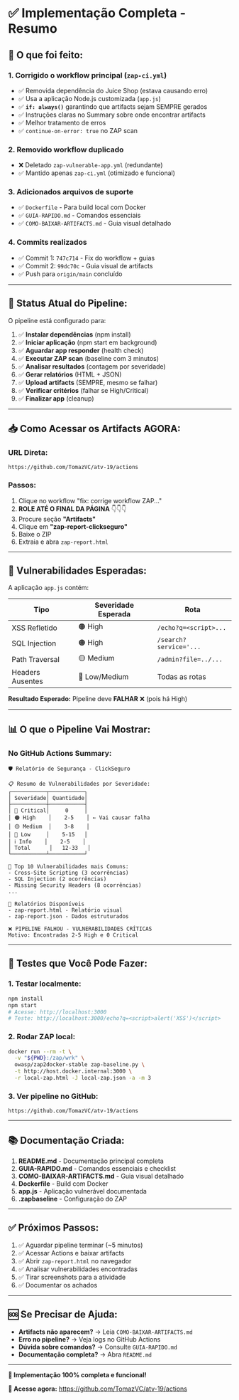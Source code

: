 # ✅ Implementação Completa - Resumo

## 🎯 O que foi feito:

### 1. **Corrigido o workflow principal (`zap-ci.yml`)**
   - ✅ Removida dependência do Juice Shop (estava causando erro)
   - ✅ Usa a aplicação Node.js customizada (`app.js`)
   - ✅ **`if: always()`** garantindo que artifacts sejam SEMPRE gerados
   - ✅ Instruções claras no Summary sobre onde encontrar artifacts
   - ✅ Melhor tratamento de erros
   - ✅ `continue-on-error: true` no ZAP scan

### 2. **Removido workflow duplicado**
   - ❌ Deletado `zap-vulnerable-app.yml` (redundante)
   - ✅ Mantido apenas `zap-ci.yml` (otimizado e funcional)

### 3. **Adicionados arquivos de suporte**
   - ✅ `Dockerfile` - Para build local com Docker
   - ✅ `GUIA-RAPIDO.md` - Comandos essenciais
   - ✅ `COMO-BAIXAR-ARTIFACTS.md` - Guia visual detalhado

### 4. **Commits realizados**
   - ✅ Commit 1: `747c714` - Fix do workflow + guias
   - ✅ Commit 2: `99dc70c` - Guia visual de artifacts
   - ✅ Push para `origin/main` concluído

---

## 🚀 Status Atual do Pipeline:

O pipeline está configurado para:

1. ✅ **Instalar dependências** (npm install)
2. ✅ **Iniciar aplicação** (npm start em background)
3. ✅ **Aguardar app responder** (health check)
4. ✅ **Executar ZAP scan** (baseline com 3 minutos)
5. ✅ **Analisar resultados** (contagem por severidade)
6. ✅ **Gerar relatórios** (HTML + JSON)
7. ✅ **Upload artifacts** (SEMPRE, mesmo se falhar)
8. ✅ **Verificar critérios** (falhar se High/Critical)
9. ✅ **Finalizar app** (cleanup)

---

## 📥 Como Acessar os Artifacts AGORA:

### URL Direta:
```
https://github.com/TomazVC/atv-19/actions
```

### Passos:
1. Clique no workflow "fix: corrige workflow ZAP..."
2. **ROLE ATÉ O FINAL DA PÁGINA** 👇👇👇
3. Procure seção **"Artifacts"**
4. Clique em **"zap-report-clickseguro"**
5. Baixe o ZIP
6. Extraia e abra `zap-report.html`

---

## 🎯 Vulnerabilidades Esperadas:

A aplicação `app.js` contém:

| Tipo | Severidade Esperada | Rota |
|------|---------------------|------|
| XSS Refletido | 🟠 High | `/echo?q=<script>...` |
| SQL Injection | 🟠 High | `/search?service='...` |
| Path Traversal | 🟡 Medium | `/admin?file=../...` |
| Headers Ausentes | 🔵 Low/Medium | Todas as rotas |

**Resultado Esperado:** Pipeline deve **FALHAR** ❌ (pois há High)

---

## 📊 O que o Pipeline Vai Mostrar:

### No GitHub Actions Summary:

```
🛡️ Relatório de Segurança - ClickSeguro

📋 Resumo de Vulnerabilidades por Severidade:
┌───────────┬───────────┐
│ Severidade│ Quantidade│
├───────────┼───────────┤
│ 🔴 Critical│     0     │
│ 🟠 High    │    2-5    │ ← Vai causar falha
│ 🟡 Medium  │    3-8    │
│ 🔵 Low     │    5-15   │
│ ℹ️ Info    │    2-5    │
│ Total      │   12-33   │
└───────────┴───────────┘

🎯 Top 10 Vulnerabilidades mais Comuns:
- Cross-Site Scripting (3 ocorrências)
- SQL Injection (2 ocorrências)
- Missing Security Headers (8 ocorrências)
...

📄 Relatórios Disponíveis
- zap-report.html - Relatório visual
- zap-report.json - Dados estruturados

❌ PIPELINE FALHOU - VULNERABILIDADES CRÍTICAS
Motivo: Encontradas 2-5 High e 0 Critical
```

---

## 🧪 Testes que Você Pode Fazer:

### 1. Testar localmente:
```bash
npm install
npm start
# Acesse: http://localhost:3000
# Teste: http://localhost:3000/echo?q=<script>alert('XSS')</script>
```

### 2. Rodar ZAP local:
```bash
docker run --rm -t \
  -v "${PWD}:/zap/wrk" \
  owasp/zap2docker-stable zap-baseline.py \
  -t http://host.docker.internal:3000 \
  -r local-zap.html -J local-zap.json -a -m 3
```

### 3. Ver pipeline no GitHub:
```
https://github.com/TomazVC/atv-19/actions
```

---

## 📚 Documentação Criada:

1. **README.md** - Documentação principal completa
2. **GUIA-RAPIDO.md** - Comandos essenciais e checklist
3. **COMO-BAIXAR-ARTIFACTS.md** - Guia visual detalhado
4. **Dockerfile** - Build com Docker
5. **app.js** - Aplicação vulnerável documentada
6. **.zapbaseline** - Configuração do ZAP

---

## ✅ Próximos Passos:

1. ✅ Aguardar pipeline terminar (~5 minutos)
2. ✅ Acessar Actions e baixar artifacts
3. ✅ Abrir `zap-report.html` no navegador
4. ✅ Analisar vulnerabilidades encontradas
5. ✅ Tirar screenshots para a atividade
6. ✅ Documentar os achados

---

## 🆘 Se Precisar de Ajuda:

- **Artifacts não aparecem?** → Leia `COMO-BAIXAR-ARTIFACTS.md`
- **Erro no pipeline?** → Veja logs no GitHub Actions
- **Dúvida sobre comandos?** → Consulte `GUIA-RAPIDO.md`
- **Documentação completa?** → Abra `README.md`

---

**🎉 Implementação 100% completa e funcional!**

**🔗 Acesse agora:** https://github.com/TomazVC/atv-19/actions